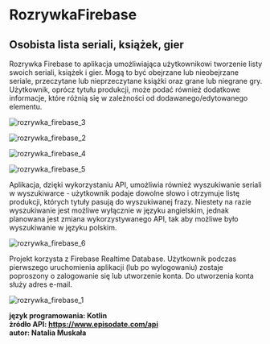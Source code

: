# RozrywkaFirebase
## Osobista lista seriali, książek, gier

Rozrywka Firebase to aplikacja umożliwiająca użytkownikowi tworzenie listy swoich seriali, książek i gier. Mogą to być obejrzane lub nieobejrzane seriale, przeczytane lub nieprzeczytane książki oraz grane lub niegrane gry. Użytkownik, oprócz tytułu produkcji, może podać również dodatkowe informacje, które różnią się w zależności od dodawanego/edytowanego elementu.

![rozrywka_firebase_3](https://user-images.githubusercontent.com/56269299/89924083-ce279500-dc01-11ea-9428-80f53ea5b13f.png)

![rozrywka_firebase_2](https://user-images.githubusercontent.com/56269299/89924183-f1524480-dc01-11ea-9285-03f3accaf0dc.png)

![rozrywka_firebase_4](https://user-images.githubusercontent.com/56269299/89924237-08913200-dc02-11ea-9692-4d7f47cd434a.png)

![rozrywka_firebase_5](https://user-images.githubusercontent.com/56269299/89924267-13e45d80-dc02-11ea-95ae-feb149b47c4d.png)

Aplikacja, dzięki wykorzystaniu API, umożliwia również wyszukiwanie seriali w wyszukiwarce - użytkownik podaje dowolne słowo i otrzymuje listę produkcji, których tytuły pasują do wyszukiwanej frazy. Niestety na razie wyszukiwanie jest możliwe wyłącznie w języku angielskim, jednak planowana jest zmiana wykorzystywanego API, tak aby możliwe było wyszukiwanie w języku polskim.

![rozrywka_firebase_6](https://user-images.githubusercontent.com/56269299/89924374-39716700-dc02-11ea-8450-bebbed851260.png)

Projekt korzysta z Firebase Realtime Database. Użytkownik podczas pierwszego uruchomienia aplikacji (lub po wylogowaniu) zostaje poproszony o zalogowanie się lub utworzenie konta. Do utworzenia konta służy adres e-mail.

![rozrywka_firebase_1](https://user-images.githubusercontent.com/56269299/89924437-4b530a00-dc02-11ea-81df-25d446bcbd07.png)

**język programowania: Kotlin  
żródło API: https://www.episodate.com/api  
autor: Natalia Muskała**
